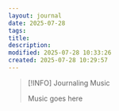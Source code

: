 ```yaml
---
layout: journal
date: 2025-07-28
tags: 
title: 
description: 
modified: 2025-07-28 10:33:26
created: 2025-07-28 10:29:57
---
```

> [!INFO] Journaling Music
>
> Music goes here
